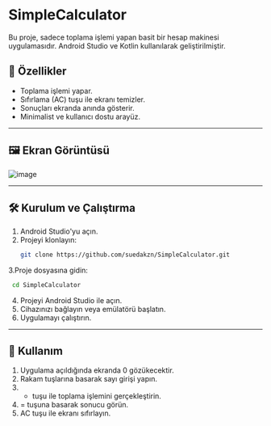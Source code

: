 # SimpleCalculator
Bu proje, sadece toplama işlemi yapan basit bir hesap makinesi uygulamasıdır. Android Studio ve Kotlin kullanılarak geliştirilmiştir. 

## 🚀 Özellikler

- Toplama işlemi yapar.
- Sıfırlama (AC) tuşu ile ekranı temizler.
- Sonuçları ekranda anında gösterir.
- Minimalist ve kullanıcı dostu arayüz.

---

## 🖼️ Ekran Görüntüsü
![image](https://github.com/user-attachments/assets/5b9592c1-500a-461c-bf9a-60a556d76087)

---

## 🛠️ Kurulum ve Çalıştırma

1. Android Studio'yu açın.
2. Projeyi klonlayın:
   ```bash
   git clone https://github.com/suedakzn/SimpleCalculator.git
   ```
3.Proje dosyasına gidin:
  ```bash
   cd SimpleCalculator
  ```
4. Projeyi Android Studio ile açın.
5. Cihazınızı bağlayın veya emülatörü başlatın.
6. Uygulamayı çalıştırın.

---
## 📱 Kullanım

1. Uygulama açıldığında ekranda 0 gözükecektir.
2. Rakam tuşlarına basarak sayı girişi yapın.
3. + tuşu ile toplama işlemini gerçekleştirin.
4. = tuşuna basarak sonucu görün.
5. AC tuşu ile ekranı sıfırlayın.

